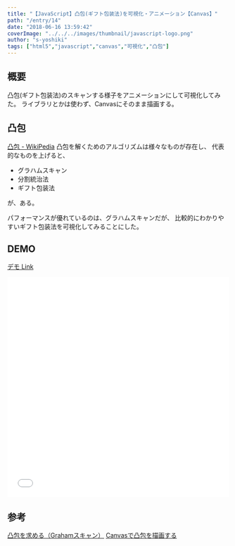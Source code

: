```yaml
---
title: "【JavaScript】凸包(ギフト包装法)を可視化・アニメーション【Canvas】"
path: "/entry/14"
date: "2018-06-16 13:59:42"
coverImage: "../../../images/thumbnail/javascript-logo.png"
author: "s-yoshiki"
tags: ["html5","javascript","canvas","可視化","凸包"]
---
```


## 概要

凸包(ギフト包装法)のスキャンする様子をアニメーションにして可視化してみた。
ライブラリとかは使わず、Canvasにそのまま描画する。

## 凸包

<a href="https://ja.wikipedia.org/wiki/%E5%87%B8%E5%8C%85" >凸包 - WikiPedia</a>
凸包を解くためのアルゴリズムは様々なものが存在し、
代表的なものを上げると、

- グラハムスキャン
- 分割統治法
- ギフト包装法

が、ある。

パフォーマンスが優れているのは、グラハムスキャンだが、
比較的にわかりやすいギフト包装法を可視化してみることにした。

## DEMO

<a href="//jsfiddle.net/s_yoshiki/sa9hqc1f" target="_blank">デモ Link</a>

<iframe width="100%" height="500" src="//jsfiddle.net/s_yoshiki/sa9hqc1f/1/embedded/result,js" allowfullscreen="allowfullscreen" allowpaymentrequest frameborder="0"></iframe>

## 参考

<a href="http://asa-no-blog.hatenablog.com/entry/2018/05/20/135516">凸包を求める（Grahamスキャン）</a>
<a href="https://qiita.com/keiskimu/items/dfd734eceb4236b66f7e">Canvasで凸包を描画する</a>
